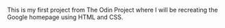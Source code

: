 This is my first project from The Odin Project where I will be recreating the Google homepage using HTML and CSS.
